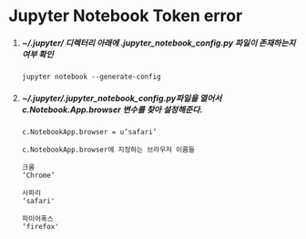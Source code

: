 # Jupyter Notebook Token error

1. ##### ~/.jupyter/ 디렉터리 아래에 .jupyter_notebook_config.py 파일이 존재하는지 여부 확인

   ```
   jupyter notebook --generate-config
   ```

2. ##### ~/.jupyter/.jupyter_notebook_config.py파일을 열어서 c.Notebook.App.browser 변수를 찾아 설정해준다.

   ```
   c.NotebookApp.browser = u’safari’

   c.NotebookApp.browser에 지정하는 브라우저 이름들

   크롬
   ‘Chrome’ 

   사파리
   ‘safari'

   파이어폭스
   ‘firefox'
   ```

